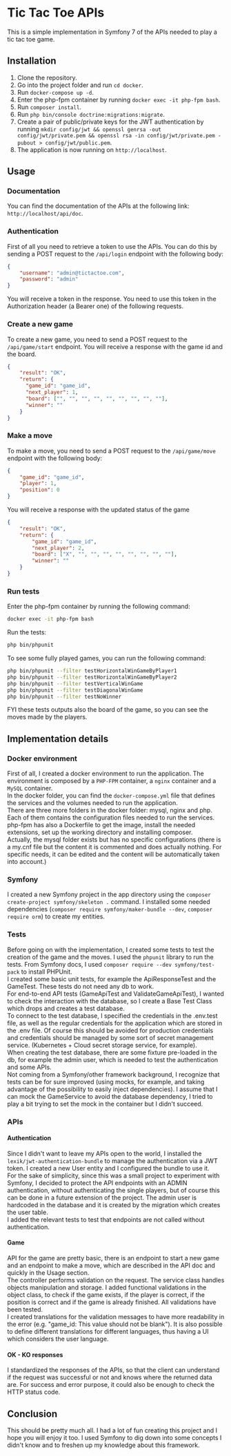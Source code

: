 # Tic Tac Toe APIs
This is a simple implementation in Symfony 7 of the APIs needed to play a tic tac toe game.

## Installation
1. Clone the repository.
2. Go into the project folder and run `cd docker`.
3. Run `docker-compose up -d`.
4. Enter the php-fpm container by running `docker exec -it php-fpm bash`.
5. Run `composer install`.
6. Run `php bin/console doctrine:migrations:migrate`.
7. Create a pair of public/private keys for the JWT authentication by running `mkdir config/jwt && openssl genrsa -out config/jwt/private.pem && openssl rsa -in config/jwt/private.pem -pubout > config/jwt/public.pem`.
8. The application is now running on `http://localhost`.

## Usage

### Documentation
You can find the documentation of the APIs at the following link: `http://localhost/api/doc`.

### Authentication
First of all you need to retrieve a token to use the APIs. You can do this by sending a POST request to the `/api/login` endpoint with the following body:
```json
{
    "username": "admin@tictactoe.com",
    "password": "admin"
}
```
You will receive a token in the response. You need to use this token in the Authorization header (a Bearer one) of the following requests. <br/>

### Create a new game
To create a new game, you need to send a POST request to the `/api/game/start` endpoint.
You will receive a response with the game id and the board. <br/>
```json
{
    "result": "OK",
    "return": {
      "game_id": "game_id",
      "next_player": 1,
      "board": ["", "", "", "", "", "", "", "", ""],
      "winner": ""
    }
}
```
### Make a move
To make a move, you need to send a POST request to the `/api/game/move` endpoint with the following body:
```json
{
    "game_id": "game_id",
    "player": 1,
    "position": 0
}
```
You will receive a response with the updated status of the game
```json
{
    "result": "OK",
    "return": {
        "game_id": "game_id",
        "next_player": 2,
        "board": ["X", "", "", "", "", "", "", "", ""],
        "winner": ""
    }
}
```
### Run tests
Enter the php-fpm container by running the following command:
```bash
docker exec -it php-fpm bash
```

Run the tests:
```bash
php bin/phpunit
```

To see some fully played games, you can run the following command:
```bash
php bin/phpunit --filter testHorizontalWinGameByPlayer1
php bin/phpunit --filter testHorizontalWinGameByPlayer2
php bin/phpunit --filter testVerticalWinGame
php bin/phpunit --filter testDiagonalWinGame
php bin/phpunit --filter testNoWinner
```
FYI these tests outputs also the board of the game, so you can see the moves made by the players.

## Implementation details

### Docker environment
First of all, I created a docker environment to run the application. The environment is composed by a `PHP-FPM` container, a `nginx` container and a `MySQL` container. <br/> 
In the docker folder, you can find the `docker-compose.yml` file that defines the services and the volumes needed to run the application. <br/>
There are three more folders in the docker folder: mysql, nginx and php. Each of them contains the configuration files needed to run the services. php-fpm has also a Dockerfile to get the image, install the needed extensions, set up the working directory and installing composer. <br/>
Actually, the mysql folder exists but has no specific configurations (there is a my.cnf file but the content it is commented and does actually nothing. For specific needs, it can be edited and the content will be automatically taken into account.)

### Symfony
I created a new Symfony project in the app directory using the `composer create-project symfony/skeleton .` command. I installed some needed dependencies (`composer require symfony/maker-bundle --dev`, `composer require orm`) to create my entities.<br/>

### Tests
Before going on with the implementation, I created some tests to test the creation of the game and the moves. I used the `phpunit` library to run the tests. From Symfony docs, I used `composer require --dev symfony/test-pack` to install PHPUnit. <br/>
I created some basic unit tests, for example the ApiResponseTest and the GameTest. These tests do not need any db to work. <br/>
For end-to-end API tests (GameApiTest and ValidateGameApiTest), I wanted to check the interaction with the database, so I create a Base Test Class which drops and creates a test database. <br/>
To connect to the test database, I specified the credentials in the .env.test file, as well as the regular credentials for the application which are stored in the .env file. Of course this should be avoided for production credentials and credentials should be managed by some sort of secret management service. (Kubernetes + Cloud secret storage service, for example). <br/>
When creating the test database, there are some fixture pre-loaded in the db, for example the admin user, which is needed to test the authentication and some APIs. <br/>
Not coming from a Symfony/other framework background, I recognize that tests can be for sure improved (using mocks, for example, and taking advantage of the possibility to easily inject dependencies). I assume that I can mock the GameService to avoid the database dependency, I tried to play a bit trying to set the mock in the container but I didn't succeed. <br/>

### APIs

#### Authentication
Since I didn't want to leave my APIs open to the world, I installed the `lexik/jwt-authentication-bundle` to manage the authentication via a JWT token. I created a new User entity and I configured the bundle to use it. <br/>
For the sake of simplicity, since this was a small project to experiment with Symfony, I decided to protect the API endpoints with an ADMIN authentication, without authenticating the single players, but of course this can be done in a future extension of the project. The admin user is hardcoded in the database and it is created by the migration which creates the user table. <br/>
I added the relevant tests to test that endpoints are not called without authentication. <br/>

#### Game
API for the game are pretty basic, there is an endpoint to start a new game and an endpoint to make a move, which are described in the API doc and quickly in the Usage section. <br/>
The controller performs validation on the request. The service class handles objects manipulation and storage. I added functional validations in the object class, to check if the game exists, if the player is correct, if the position is correct and if the game is already finished. All validations have been tested. <br/>
I created translations for the validation messages to have more readability in the error (e.g. "game_id: This value should not be blank"). It is also possible to define different translations for different languages, thus having a UI which considers the user language. <br/>


#### OK - KO responses
I standardized the responses of the APIs, so that the client can understand if the request was successful or not and knows where the returned data are. For success and error purpose, it could also be enough to check the HTTP status code. <br/>


## Conclusion

This should be pretty much all. I had a lot of fun creating this project and I hope you will enjoy it too. I used Symfony to dig down into some concepts I didn't know and to freshen up my knowledge about this framework. <br/>
